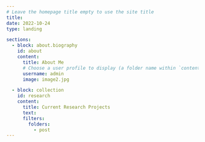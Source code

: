 ```yaml
---
# Leave the homepage title empty to use the site title
title:
date: 2022-10-24
type: landing

sections:
  - block: about.biography
    id: about
    content:
      title: About Me
      # Choose a user profile to display (a folder name within `content/authors/`)
      username: admin
      image: image2.jpg

  - block: collection
    id: research
    content:
      title: Current Research Projects
      text:
      filters:
        folders:
          - post
---
```

